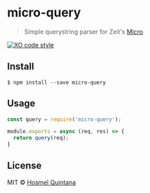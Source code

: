 # micro-query

> Simple querystring parser for Zeit's [Micro](https://github.com/zeit/micro)

[![XO code style](https://img.shields.io/badge/code_style-XO-5ed9c7.svg)](https://github.com/sindresorhus/xo)

## Install

```
$ npm install --save micro-query
```

## Usage

```js
const query = require('micro-query');

module.exports = async (req, res) => {
  return query(req);
}
```

## License

MIT © [Hosmel Quintana](https://hosmelq.com)
